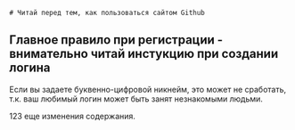     # Читай перед тем, как пользоваться сайтом Github

## Главное правило при регистрации - внимательно читай инстукцию при создании логина

Если вы задаете буквенно-цифровой никнейм, это может не сработать, т.к. ваш любимый логин может быть занят незнакомыми людьми.

123 еще изменения содержания.